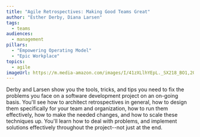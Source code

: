 ```yaml
---
title: "Agile Retrospectives: Making Good Teams Great" 
author: "Esther Derby, Diana Larsen"
tags:
  - teams
audiences: 
  - management
pillars:
  - "Empowering Operating Model"
  - "Epic Workplace"
topics:
  - agile
imageUrl: https://m.media-amazon.com/images/I/41zXLlhYEpL._SX218_BO1,204,203,200_QL40_ML2_.jpg
---
```


Derby and Larsen show you the tools, tricks, and tips you need to fix the problems you face on a software development project on an on-going basis. You'll see how to architect retrospectives in general, how to design them specifically for your team and organization, how to run them effectively, how to make the needed changes, and how to scale these techniques up. You'll learn how to deal with problems, and implement solutions effectively throughout the project--not just at the end.